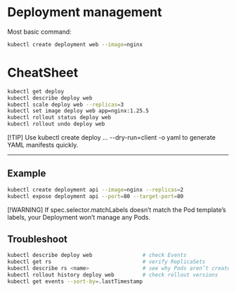 # Deployment management

Most basic command:
```bash
kubectl create deployment web --image=nginx
```

# CheatSheet

```bash
kubectl get deploy
kubectl describe deploy web
kubectl scale deploy web --replicas=3
kubectl set image deploy web app=nginx:1.25.5
kubectl rollout status deploy web
kubectl rollout undo deploy web
```

[!TIP]
Use kubectl create deploy ... --dry-run=client -o yaml to generate YAML manifests quickly.

<hr>

## Example

```bash
kubectl create deployment api --image=nginx --replicas=2
kubectl expose deployment api --port=80 --target-port=80
```
[!WARNING]
If spec.selector.matchLabels doesn’t match the Pod template’s labels, your Deployment won’t manage any Pods.

## Troubleshoot

```bash
kubectl describe deploy web                # check Events
kubectl get rs                             # verify ReplicaSets
kubectl describe rs <name>                 # see why Pods aren’t created
kubectl rollout history deploy web         # check rollout versions
kubectl get events --sort-by=.lastTimestamp
```
